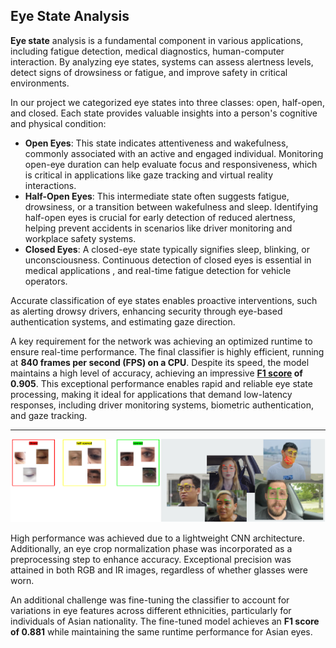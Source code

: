 ## Eye State Analysis  ##

**Eye state** analysis is a fundamental component in various applications, including fatigue detection, medical diagnostics, human-computer interaction. By analyzing eye states, systems can assess alertness levels, detect signs of drowsiness or fatigue, and improve safety in critical environments.

In our project we categorized eye states into three classes: open, half-open, and closed. Each state provides valuable insights into a person's cognitive and physical condition:

+ **Open Eyes**: This state indicates attentiveness and wakefulness, commonly associated with an active and engaged individual. Monitoring open-eye duration can help evaluate focus and responsiveness, which is critical in applications like gaze tracking and virtual reality interactions.
+ **Half-Open Eyes**: This intermediate state often suggests fatigue, drowsiness, or a transition between wakefulness and sleep. Identifying half-open eyes is crucial for early detection of reduced alertness, helping prevent accidents in scenarios like driver monitoring and workplace safety systems.
+ **Closed Eyes**: A closed-eye state typically signifies sleep, blinking, or unconsciousness. Continuous detection of closed eyes is essential in medical applications , and real-time fatigue detection for vehicle operators.
  
Accurate classification of eye states enables proactive interventions, such as alerting drowsy drivers, enhancing security through eye-based authentication systems, and estimating gaze direction.

A key requirement for the network was achieving an optimized runtime to ensure real-time performance. The final classifier is highly efficient, running at **840 frames per second (FPS) on a CPU**. Despite its speed, the model maintains a high level of accuracy, achieving an impressive **[F1 score](https://www.v7labs.com/blog/f1-score-guide) of 0.905**. This exceptional performance enables rapid and reliable eye state processing, making it ideal for applications that demand low-latency responses, including driver monitoring systems, biometric authentication, and gaze tracking.

---

<div style="text-align: center;">
  <img src="images/eye_states_united.png?raw=true">
</div>

High performance was achieved due to a lightweight CNN architecture. Additionally, an eye crop normalization phase was incorporated as a preprocessing step to enhance accuracy. Exceptional precision was attained in both RGB and IR images, regardless of whether glasses were worn.

An additional challenge was fine-tuning the classifier to account for variations in eye features across different ethnicities, particularly for individuals of Asian nationality. The fine-tuned model achieves an **F1 score of 0.881** while maintaining the same runtime performance for Asian eyes.


